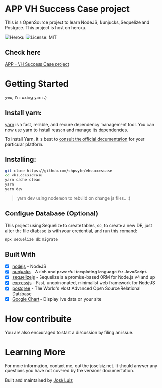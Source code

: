 # APP VH Success Case project

This is a OpenSource project to learn NodeJS, Nunjucks, Sequelize and Postgree.
This project is host on heroku.

![Heroku](https://heroku-badge.herokuapp.com/?app=vhsuccesscase)
[![License: MIT](https://img.shields.io/badge/License-MIT-yellow.svg)](https://opensource.org/licenses/MIT)

## Check here

<a href="https://vhsuccesscase.herokuapp.com/" target="_blank">APP - VH Success Case project</a>

# Getting Started

yes, I'm using `yarn` :)

## Install yarn:

[yarn](https://yarnpkg.com/) is a fast, reliable, and secure dependency management tool. You can now use yarn to install reason and manage its dependencies.

To install Yarn, it is best to [consult the official documentation](https://yarnpkg.com/en/docs/install) for your particular platform.

## Installing:

```sh
git clone https://github.com/shpsyte/vhsuccescase
cd vhsuccessdcase
yarn cache clean
yarn
yarn dev
```

> yarn dev using nodemon to rebuild on change js files.. :)

## Configue Database (Optional)

This project using Sequelize to create tables, so, to create a new DB, just alter the file dtabase.js with
your credential, and run this comand:

```sh
npx sequelize db:migrate
```

## Built With

- [x] [nodejs](https://nodejs.org/en/) - NodeJS
- [x] [nunjucks](https://mozilla.github.io/nunjucks/) - A rich and powerful templating language for JavaScript.
- [x] [sequelizejs](http://docs.sequelizejs.com/) - Sequelize is a promise-based ORM for Node.js v4 and up
- [x] [expressjs](https://expressjs.com/) - Fast, unopinionated, minimalist web framework for NodeJS
- [x] [postgree](https://www.postgresql.org/) - The World's Most Advanced Open Source Relational Database
- [x] [Google Chart](https://developers.google.com/chart/) - Display live data on your site

# How contribuite

You are also encouraged to start a discussion by filing an issue.

# Learning More

For more information, contact me, out the joseluiz.net. It should answer any questions you have not covered by the versions documentation.

Built and maintained by <a href="http://joseluiz.net">José Luiz</a>
